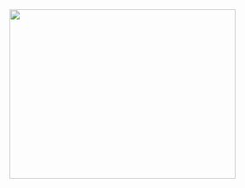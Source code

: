 <img src="https://github.com/user-attachments/assets/51370079-d4d0-42e2-969f-7d5f086285f9" width="400" height="300" />
